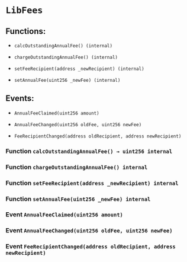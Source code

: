 # `LibFees`

## Functions:

- `calcOutstandingAnnualFee() (internal)`

- `chargeOutstandingAnnualFee() (internal)`

- `setFeeRecipient(address _newRecipient) (internal)`

- `setAnnualFee(uint256 _newFee) (internal)`

## Events:

- `AnnualFeeClaimed(uint256 amount)`

- `AnnualFeeChanged(uint256 oldFee, uint256 newFee)`

- `FeeRecipientChanged(address oldRecipient, address newRecipient)`

### Function `calcOutstandingAnnualFee() → uint256 internal`

### Function `chargeOutstandingAnnualFee() internal`

### Function `setFeeRecipient(address _newRecipient) internal`

### Function `setAnnualFee(uint256 _newFee) internal`

### Event `AnnualFeeClaimed(uint256 amount)`

### Event `AnnualFeeChanged(uint256 oldFee, uint256 newFee)`

### Event `FeeRecipientChanged(address oldRecipient, address newRecipient)`
